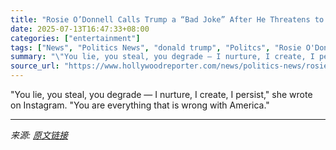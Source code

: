 ```yaml
---
title: "Rosie O’Donnell Calls Trump a “Bad Joke” After He Threatens to Revoke Her U.S. Citizenship"
date: 2025-07-13T16:47:33+08:00
categories: ["entertainment"]
tags: ["News", "Politics News", "donald trump", "Politcs", "Rosie O'Donnell"]
summary: "\"You lie, you steal, you degrade — I nurture, I create, I persist,\" she wrote on Instagram. \"You are everything that is wrong with America.\""
source_url: "https://www.hollywoodreporter.com/news/politics-news/rosie-odonnell-slams-trump-threatens-revoke-u-s-citizenship-1236313041/"
---
```


"You lie, you steal, you degrade — I nurture, I create, I persist," she wrote on Instagram. "You are everything that is wrong with America."

---

*来源: [原文链接](https://www.hollywoodreporter.com/news/politics-news/rosie-odonnell-slams-trump-threatens-revoke-u-s-citizenship-1236313041/)*
